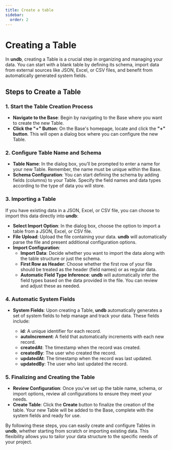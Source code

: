 ```yaml
---
title: Create a table
sidebar:
  order: 2
---
```


# Creating a Table

In **undb**, creating a Table is a crucial step in organizing and managing your data. You can start with a blank table by defining its schema, import data from external sources like JSON, Excel, or CSV files, and benefit from automatically generated system fields.

## Steps to Create a Table

### 1. Start the Table Creation Process

- **Navigate to the Base**: Begin by navigating to the Base where you want to create the new Table.
- **Click the "+" Button**: On the Base's homepage, locate and click the **"+" button**. This will open a dialog box where you can configure the new Table.

### 2. Configure Table Name and Schema

- **Table Name**: In the dialog box, you’ll be prompted to enter a name for your new Table. Remember, the name must be unique within the Base.
- **Schema Configuration**: You can start defining the schema by adding fields (columns) to your Table. Specify the field names and data types according to the type of data you will store.

### 3. Importing a Table

If you have existing data in a JSON, Excel, or CSV file, you can choose to import this data directly into **undb**:

- **Select Import Option**: In the dialog box, choose the option to import a table from a JSON, Excel, or CSV file.
- **File Upload**: Upload the file containing your data. **undb** will automatically parse the file and present additional configuration options.
- **Import Configuration**:
  - **Import Data**: Decide whether you want to import the data along with the table structure or just the schema.
  - **First Row as Header**: Choose whether the first row of your file should be treated as the header (field names) or as regular data.
  - **Automatic Field Type Inference**: **undb** will automatically infer the field types based on the data provided in the file. You can review and adjust these as needed.

### 4. Automatic System Fields

- **System Fields**: Upon creating a Table, **undb** automatically generates a set of system fields to help manage and track your data. These fields include:

  - **id**: A unique identifier for each record.
  - **autoIncrement**: A field that automatically increments with each new record.
  - **createdAt**: The timestamp when the record was created.
  - **createdBy**: The user who created the record.
  - **updatedAt**: The timestamp when the record was last updated.
  - **updatedBy**: The user who last updated the record.

### 5. Finalizing and Creating the Table

- **Review Configuration**: Once you’ve set up the table name, schema, or import options, review all configurations to ensure they meet your needs.
- **Create Table**: Click the **Create** button to finalize the creation of the table. Your new Table will be added to the Base, complete with the system fields and ready for use.

By following these steps, you can easily create and configure Tables in **undb**, whether starting from scratch or importing existing data. This flexibility allows you to tailor your data structure to the specific needs of your project.
